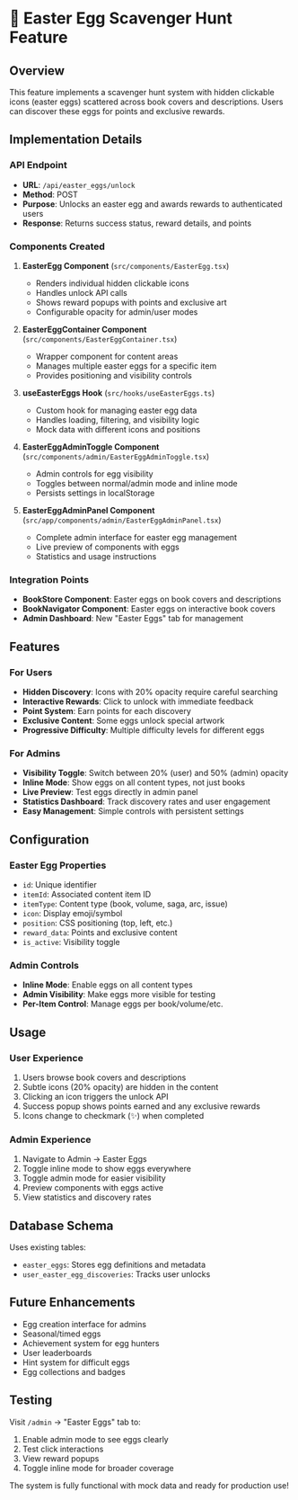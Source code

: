 # 🥚 Easter Egg Scavenger Hunt Feature

## Overview

This feature implements a scavenger hunt system with hidden clickable icons (easter eggs) scattered across book covers and descriptions. Users can discover these eggs for points and exclusive rewards.

## Implementation Details

### API Endpoint
- **URL**: `/api/easter_eggs/unlock`
- **Method**: POST
- **Purpose**: Unlocks an easter egg and awards rewards to authenticated users
- **Response**: Returns success status, reward details, and points

### Components Created

1. **EasterEgg Component** (`src/components/EasterEgg.tsx`)
   - Renders individual hidden clickable icons
   - Handles unlock API calls
   - Shows reward popups with points and exclusive art
   - Configurable opacity for admin/user modes

2. **EasterEggContainer Component** (`src/components/EasterEggContainer.tsx`)
   - Wrapper component for content areas
   - Manages multiple easter eggs for a specific item
   - Provides positioning and visibility controls

3. **useEasterEggs Hook** (`src/hooks/useEasterEggs.ts`)
   - Custom hook for managing easter egg data
   - Handles loading, filtering, and visibility logic
   - Mock data with different icons and positions

4. **EasterEggAdminToggle Component** (`src/components/admin/EasterEggAdminToggle.tsx`)
   - Admin controls for egg visibility
   - Toggles between normal/admin mode and inline mode
   - Persists settings in localStorage

5. **EasterEggAdminPanel Component** (`src/app/components/admin/EasterEggAdminPanel.tsx`)
   - Complete admin interface for easter egg management
   - Live preview of components with eggs
   - Statistics and usage instructions

### Integration Points

- **BookStore Component**: Easter eggs on book covers and descriptions
- **BookNavigator Component**: Easter eggs on interactive book covers
- **Admin Dashboard**: New "Easter Eggs" tab for management

## Features

### For Users
- **Hidden Discovery**: Icons with 20% opacity require careful searching
- **Interactive Rewards**: Click to unlock with immediate feedback
- **Point System**: Earn points for each discovery
- **Exclusive Content**: Some eggs unlock special artwork
- **Progressive Difficulty**: Multiple difficulty levels for different eggs

### For Admins
- **Visibility Toggle**: Switch between 20% (user) and 50% (admin) opacity
- **Inline Mode**: Show eggs on all content types, not just books
- **Live Preview**: Test eggs directly in admin panel
- **Statistics Dashboard**: Track discovery rates and user engagement
- **Easy Management**: Simple controls with persistent settings

## Configuration

### Easter Egg Properties
- `id`: Unique identifier
- `itemId`: Associated content item ID
- `itemType`: Content type (book, volume, saga, arc, issue)
- `icon`: Display emoji/symbol
- `position`: CSS positioning (top, left, etc.)
- `reward_data`: Points and exclusive content
- `is_active`: Visibility toggle

### Admin Controls
- **Inline Mode**: Enable eggs on all content types
- **Admin Visibility**: Make eggs more visible for testing
- **Per-Item Control**: Manage eggs per book/volume/etc.

## Usage

### User Experience
1. Users browse book covers and descriptions
2. Subtle icons (20% opacity) are hidden in the content
3. Clicking an icon triggers the unlock API
4. Success popup shows points earned and any exclusive rewards
5. Icons change to checkmark (✨) when completed

### Admin Experience
1. Navigate to Admin → Easter Eggs
2. Toggle inline mode to show eggs everywhere
3. Toggle admin mode for easier visibility
4. Preview components with eggs active
5. View statistics and discovery rates

## Database Schema

Uses existing tables:
- `easter_eggs`: Stores egg definitions and metadata
- `user_easter_egg_discoveries`: Tracks user unlocks

## Future Enhancements

- Egg creation interface for admins
- Seasonal/timed eggs
- Achievement system for egg hunters
- User leaderboards
- Hint system for difficult eggs
- Egg collections and badges

## Testing

Visit `/admin` → "Easter Eggs" tab to:
1. Enable admin mode to see eggs clearly
2. Test click interactions
3. View reward popups
4. Toggle inline mode for broader coverage

The system is fully functional with mock data and ready for production use!
